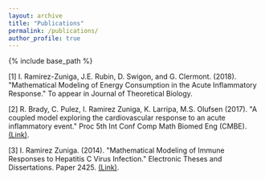 ```yaml
---
layout: archive
title: "Publications"
permalink: /publications/
author_profile: true
---
```

{% include base_path %}

[1] I. Ramirez-Zuniga, J.E. Rubin, D. Swigon, and G. Clermont. (2018). "Mathematical Modeling of Energy Consumption in the Acute Inflammatory Response." To appear in Journal of Theoretical Biology.

[2] R. Brady, C. Pulez, I. Ramirez Zuniga, K. Larripa, M.S. Olufsen (2017). "A coupled model exploring the cardiovascular response to an acute inflammatory event." Proc 5th Int Conf Comp Math Biomed Eng (CMBE). [(Link)](http://www.compbiomed.net/2017/cmbe-proceedings.htm).

[3] I. Ramirez Zuniga. (2014). "Mathematical Modeling of Immune Responses to Hepatitis C Virus Infection." Electronic Theses and Dissertations. Paper 2425. [(Link)](https://dc.etsu.edu/etd/2425).
